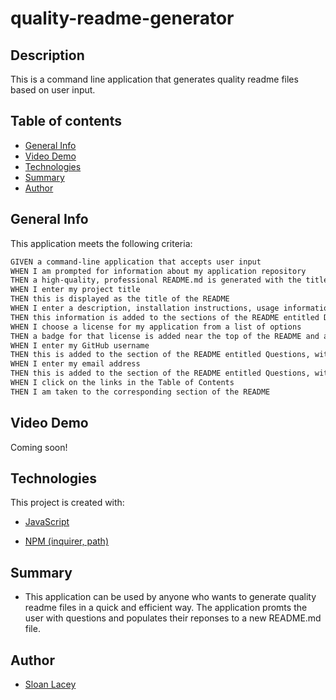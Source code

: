 # quality-readme-generator

## Description

This is a command line application that generates quality readme files based on user input. 

## Table of contents
- [General Info](#general-info)
- [Video Demo](#video-demo)
- [Technologies](#technologies)
- [Summary](#summary)
- [Author](#author)

## General Info

This application meets the following criteria:

```md
GIVEN a command-line application that accepts user input
WHEN I am prompted for information about my application repository
THEN a high-quality, professional README.md is generated with the title of my project and sections entitled Description, Table of Contents, Installation, Usage, License, Contributing, Tests, and Questions
WHEN I enter my project title
THEN this is displayed as the title of the README
WHEN I enter a description, installation instructions, usage information, contribution guidelines, and test instructions
THEN this information is added to the sections of the README entitled Description, Installation, Usage, Contributing, and Tests
WHEN I choose a license for my application from a list of options
THEN a badge for that license is added near the top of the README and a notice is added to the section of the README entitled License that explains which license the application is covered under
WHEN I enter my GitHub username
THEN this is added to the section of the README entitled Questions, with a link to my GitHub profile
WHEN I enter my email address
THEN this is added to the section of the README entitled Questions, with instructions on how to reach me with additional questions
WHEN I click on the links in the Table of Contents
THEN I am taken to the corresponding section of the README
```

## Video Demo

Coming soon!

## Technologies

This project is created with:

- [JavaScript](https://www.javascript.com/)

- [NPM (inquirer, path)](https://www.npmjs.com/package/inquirer)

## Summary

- This application can be used by anyone who wants to generate quality readme files in a quick and efficient way. The application promts the user with questions and populates their reponses to a new README.md file.

## Author

- [Sloan Lacey](https://github.com/sloanlacey/quality-readme-generator)
